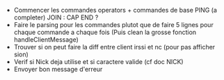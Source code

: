 - Commencer les commandes operators + commandes de base
  PING (a completer)
  JOIN :
  CAP END ?
- Faire le parsing pour les commandes plutot que de faire 5 lignes pour chaque commande a chaque fois (Puis clean la grosse fonction handleClientMessage)
- Trouver si on peut faire la diff entre client irssi et nc (pour pas afficher sion)
- Verif si Nick deja utilise et si caractere valide (cf doc NICK)
- Envoyer bon message d'erreur